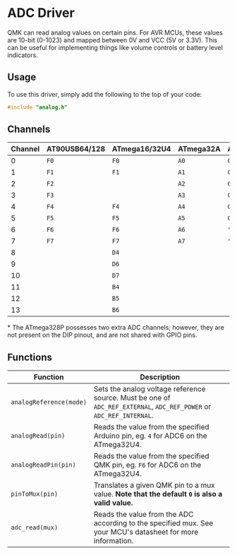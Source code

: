 # ADC Driver

QMK can read analog values on certain pins. For AVR MCUs, these values are 10-bit (0-1023) and mapped between 0V and VCC (5V or 3.3V). This can be useful for implementing things like volume controls or battery level indicators.

## Usage

To use this driver, simply add the following to the top of your code:

```c
#include "analog.h"
```

## Channels

|Channel|AT90USB64/128|ATmega16/32U4|ATmega32A|ATmega328P|
|-------|-------------|-------------|---------|----------|
|0      |`F0`         |`F0`         |`A0`     |`C0`      |
|1      |`F1`         |`F1`         |`A1`     |`C1`      |
|2      |`F2`         |             |`A2`     |`C2`      |
|3      |`F3`         |             |`A3`     |`C3`      |
|4      |`F4`         |`F4`         |`A4`     |`C4`      |
|5      |`F5`         |`F5`         |`A5`     |`C5`      |
|6      |`F6`         |`F6`         |`A6`     |*         |
|7      |`F7`         |`F7`         |`A7`     |*         |
|8      |             |`D4`         |         |          |
|9      |             |`D6`         |         |          |
|10     |             |`D7`         |         |          |
|11     |             |`B4`         |         |          |
|12     |             |`B5`         |         |          |
|13     |             |`B6`         |         |          |

\* The ATmega328P possesses two extra ADC channels; however, they are not present on the DIP pinout, and are not shared with GPIO pins.

## Functions

|Function                    |Description                                                                                                        |
|----------------------------|-------------------------------------------------------------------------------------------------------------------|
|`analogReference(mode)`     |Sets the analog voltage reference source. Must be one of `ADC_REF_EXTERNAL`, `ADC_REF_POWER` or `ADC_REF_INTERNAL`.|
|`analogRead(pin)`           |Reads the value from the specified Arduino pin, eg. `4` for ADC6 on the ATmega32U4.                                |
|`analogReadPin(pin)`        |Reads the value from the specified QMK pin, eg. `F6` for ADC6 on the ATmega32U4.                                   |
|`pinToMux(pin)`             |Translates a given QMK pin to a mux value. **Note that the default `0` is also a valid value.**                    |
|`adc_read(mux)`             |Reads the value from the ADC according to the specified mux. See your MCU's datasheet for more information.        |
